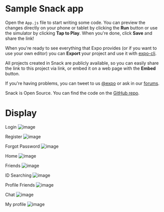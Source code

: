 # Sample Snack app

Open the `App.js` file to start writing some code. You can preview the changes directly on your phone or tablet by clicking the **Run** button or use the simulator by clicking **Tap to Play**. When you're done, click **Save** and share the link!

When you're ready to see everything that Expo provides (or if you want to use your own editor) you can **Export** your project and use it with [expo-cli](https://docs.expo.io/versions/latest/introduction/installation.html).

All projects created in Snack are publicly available, so you can easily share the link to this project via link, or embed it on a web page with the **Embed** button.

If you're having problems, you can tweet to us [@expo](https://twitter.com/expo) or ask in our [forums](https://forums.expo.io).

Snack is Open Source. You can find the code on the [GitHub repo](https://github.com/expo/snack-web).

# Display

Login
![image](https://user-images.githubusercontent.com/75197663/167896668-6e1820b6-cc88-426c-a71b-78e4562099fd.png)

Register
![image](https://user-images.githubusercontent.com/75197663/167896841-084944d3-c685-478c-9df0-7be41cd1a424.png)

Forgot Password
![image](https://user-images.githubusercontent.com/75197663/167897014-4fe895b5-3898-42b8-9f6d-af02e5da6b53.png)

Home
![image](https://user-images.githubusercontent.com/75197663/167897097-68ee18fb-8716-411d-a6e8-9ae1b36d2378.png)

Friends
![image](https://user-images.githubusercontent.com/75197663/167897146-c9ea4fdf-b93d-4ed0-8b49-8cf2f63ff61a.png)

ID Searching
![image](https://user-images.githubusercontent.com/75197663/167897212-49229467-ff67-4b06-ac1e-8b26fa9aa516.png)

Profile Friends
![image](https://user-images.githubusercontent.com/75197663/167897339-35952382-f19c-4903-b764-a8d9014c3991.png)

Chat
![image](https://user-images.githubusercontent.com/75197663/167897480-c0862e85-19f7-4b01-b428-314db0105635.png)

My profile
![image](https://user-images.githubusercontent.com/75197663/167897561-7489107b-d6dd-4fc7-b31b-120905441c3a.png)


